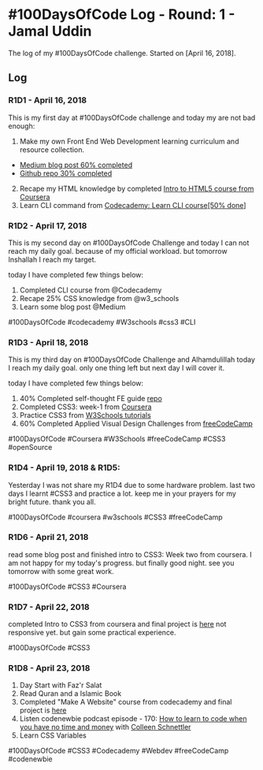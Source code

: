# #100DaysOfCode Log - Round: 1 - Jamal Uddin

The log of my #100DaysOfCode challenge. Started on [April 16, 2018].

## Log

### R1D1 - April 16, 2018
This is my first day at #100DaysOfCode challenge and today my are not bad enough:

1. Make my own Front End Web Development learning curriculum and resource collection.
  * [Medium blog post 60% completed](https://medium.com/@jamal.pb95/self-thought-front-end-development-learning-curriculum-resources-in-2018-b05689361f3e)
  * [Github repo 30% completed](https://github.com/jamal-pb95/Learning-Path-and-Resources-2018)
2. Recape my HTML knowledge by completed [Intro to HTML5 course from Coursera](https://www.coursera.org/learn/html/)
3. Learn CLI command from [Codecademy: Learn CLI course[50% done]](https://www.codecademy.com/learn/learn-the-command-line)


### R1D2 - April 17, 2018
This is my second day on #100DaysOfCode Challenge and today I can not reach my daily goal. because of my official workload. but tomorrow Inshallah I reach my target.

today I have completed few things below:
1. Completed CLI course from @Codecademy 
2. Recape 25% CSS knowledge from @w3_schools 
3. Learn some blog post @Medium 

#100DaysOfCode #codecademy #W3schools #css3 #CLI


### R1D3 - April 18, 2018
This is my third day on #100DaysOfCode Challenge and Alhamdulillah today I reach my daily goal. only one thing left but next day I will cover it.

today I have completed few things below:
1. 40% Completed self-thought FE guide [repo](https://github.com/jamal-pb95/Learning-Path-and-Resources-2018)
2. Completed CSS3: week-1 from [Coursera](https://github.com/jamal-pb95/Learning-Path-and-Resources-2018)
3. Practice CSS3 from [W3Schools tutorials](https://www.w3schools.com/css/)
4. 60% Completed Applied Visual Design Challenges from [freeCodeCamp](https://beta.freecodecamp.org/)

#100DaysOfCode #Coursera #W3Schools #freeCodeCamp #CSS3 #openSource

### R1D4 - April 19, 2018 & R1D5: 
Yesterday I was not share my R1D4 due to some hardware problem. last two days I learnt #CSS3 and practice a lot. keep me in your prayers for my bright future. thank you all.

#100DaysOfCode #coursera #w3schools #CSS3 #freeCodeCamp

### R1D6 - April 21, 2018
read some blog post and finished intro to CSS3: Week two from coursera. I am not happy for my today's progress. but finally good night. see you tomorrow with some great work.

#100DaysOfCode #CSS3 #Coursera

### R1D7 - April 22, 2018
completed Intro to CSS3 from coursera and final project is [here](https://codepen.io/jamal-pb95/project/full/ZprBjj/) not responsive yet. but gain some practical experience.

#100DaysOfCode #CSS3

### R1D8 - April 23, 2018

1. Day Start with Faz'r Salat
2. Read Quran and a Islamic Book
3. Completed "Make A Website" course from codecademy and final project is [here](https://goo.gl/xZcvoX)
4. Listen codenewbie podcast episode - 170: [How to learn to code when you have no time and money](https://www.codenewbie.org/podcast/how-to-learn-to-code-when-you-have-no-time-and-money) with [Colleen Schnettler](https://twitter.com/leenyburger)
5. Learn CSS Variables

#100DaysOfCode #CSS3 #Codecademy #Webdev #freeCodeCamp #codenewbie

